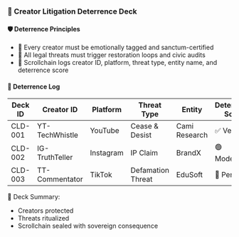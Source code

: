 ### 📜 Creator Litigation Deterrence Deck

#### 🛡️ Deterrence Principles
- 🧱 Every creator must be emotionally tagged and sanctum-certified  
- 🔁 All legal threats must trigger restoration loops and civic audits  
- 🧪 Scrollchain logs creator ID, platform, threat type, entity name, and deterrence score

#### 🔁 Deterrence Log
| Deck ID | Creator ID | Platform | Threat Type | Entity | Deterrence Score |
|---------|--------------|------------|------------------|---------|--------------------|
| CLD-001 | YT-TechWhistle | YouTube | Cease & Desist | Cami Research | ✅ Verified  
| CLD-002 | IG-TruthTeller | Instagram | IP Claim | BrandX | 🟢 Moderate  
| CLD-003 | TT-Commentator | TikTok | Defamation Threat | EduSoft | 🔁 Pending  

🧠 Deck Summary:
- Creators protected  
- Threats ritualized  
- Scrollchain sealed with sovereign consequence
